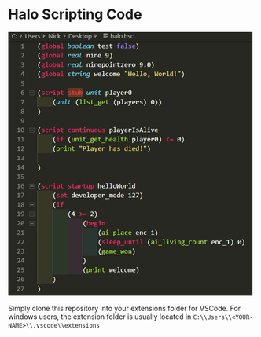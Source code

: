 # Halo Scripting Code

![alt text](hsc.JPG 'HSC.jpg')

Simply clone this repository into your extensions folder for VSCode. For windows users, the extension folder is usually located in `C:\\Users\\<YOUR-NAME>\\.vscode\\extensions`
